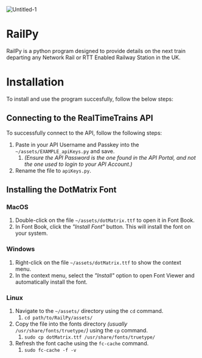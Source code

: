 ![Untitled-1](https://github.com/chbmckie/RailPy/assets/132846485/bc413125-e1ad-42f4-912e-8f4961079e17)

# RailPy

RailPy is a python program designed to provide details on the next train departing any Network Rail or RTT Enabled Railway Station in the UK.

# Installation

To install and use the program succesfully, follow the below steps:

## **Connecting to the RealTimeTrains API**

To successfully connect to the API, follow the following steps:

1. Paste in your API Username and Passkey into the `~/assets/EXAMPLE_apiKeys.py` and save.
    1. *(Ensure the API Password is the one found in the API Portal, and not the one used to login to your API Account.)*
2. Rename the file to `apiKeys.py`.

## **Installing the DotMatrix Font**

### MacOS

1. Double-click on the file `~/assets/dotMatrix.ttf`  to open it in Font Book.
2. In Font Book, click the *"Install Font"* button. This will install the font on your system.

### Windows

1. Right-click on the file `~/assets/dotMatrix.ttf` to show the context menu.
2. In the context menu, select the *"Install"* option to open Font Viewer and automatically install the font.

### Linux

1. Navigate to the `~/assets/` directory using the `cd` command.
    1. `cd path/to/RailPy/assets/`
2. Copy the file into the fonts directory *(usually* `/usr/share/fonts/truetype/`*)* using the `cp` command.
    1.  `sudo cp dotMatrix.ttf /usr/share/fonts/truetype/`
3. Refresh the font cache using the `fc-cache` command.
    1. `sudo fc-cache -f -v`
